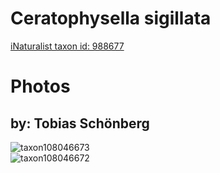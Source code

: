 
Ceratophysella sigillata
========================
  
[iNaturalist taxon id: 988677](https://www.inaturalist.org/taxa/988677)
# Photos

## by: Tobias Schönberg
  
![taxon108046673](https://inaturalist-open-data.s3.amazonaws.com/photos/115801592/medium.jpg)  
![taxon108046672](https://inaturalist-open-data.s3.amazonaws.com/photos/115801621/medium.jpg)